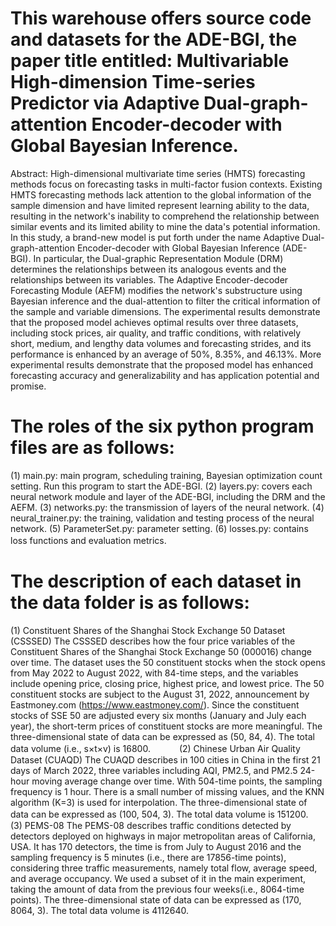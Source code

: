 # This warehouse offers source code and datasets for the ADE-BGI, the paper title entitled: Multivariable High-dimension Time-series Predictor via Adaptive Dual-graph-attention Encoder-decoder with Global Bayesian Inference.
Abstract: High-dimensional multivariate time series (HMTS) forecasting methods focus on forecasting tasks in multi-factor fusion contexts. Existing HMTS forecasting methods lack attention to the global information of the sample dimension and have limited represent learning ability to the data, resulting in the network's inability to comprehend the relationship between similar events and its limited ability to mine the data's potential information. In this study, a brand-new model is put forth under the name Adaptive Dual-graph-attention Encoder-decoder with Global Bayesian Inference (ADE-BGI). In particular, the Dual-graphic Representation Module (DRM) determines the relationships between its analogous events and the relationships between its variables. The Adaptive Encoder-decoder Forecasting Module (AEFM) modifies the network's substructure using Bayesian inference and the dual-attention to filter the critical information of the sample and variable dimensions. The experimental results demonstrate that the proposed model achieves optimal results over three datasets, including stock prices, air quality, and traffic conditions, with relatively short, medium, and lengthy data volumes and forecasting strides, and its performance is enhanced by an average of 50%, 8.35%, and 46.13%. More experimental results demonstrate that the proposed model has enhanced forecasting accuracy and generalizability and has application potential and promise.
# The roles of the six python program files are as follows:
 (1) main.py: main program, scheduling training, Bayesian optimization count setting. Run this program to start the ADE-BGI.
 (2) layers.py: covers each neural network module and layer of the ADE-BGI, including the DRM and the AEFM.
 (3) networks.py: the transmission of layers of the neural network.
 (4) neural_trainer.py: the training, validation and testing process of the neural network.
 (5) ParameterSet.py: parameter setting.
 (6) losses.py: contains loss functions and evaluation metrics. 　
# The description of each dataset in the data folder is as follows:
 (1) Constituent Shares of the Shanghai Stock Exchange 50 Dataset (CSSSED)
The CSSSED describes how the four price variables of the Constituent Shares of the Shanghai Stock Exchange 50 (000016) change over time. The dataset uses the 50 constituent stocks when the stock opens from May 2022 to August 2022, with 84-time steps, and the variables include opening price, closing price, highest price, and lowest price. The 50 constituent stocks are subject to the August 31, 2022, announcement by Eastmoney.com (https://www.eastmoney.com/). Since the constituent stocks of SSE 50 are adjusted every six months (January and July each year), the short-term prices of constituent stocks are more meaningful. The three-dimensional state of data can be expressed as (50, 84, 4). The total data volume (i.e., s×t×v) is 16800.　　　
(2) Chinese Urban Air Quality Dataset (CUAQD)
The CUAQD describes in 100 cities in China in the first 21 days of March 2022, three variables including AQI, PM2.5, and PM2.5 24-hour moving average change over time. With 504-time points, the sampling frequency is 1 hour. There is a small number of missing values, and the KNN algorithm (K=3) is used for interpolation. The three-dimensional state of data can be expressed as (100, 504, 3). The total data volume is 151200.　　　　
(3) PEMS-08
The PEMS-08 describes traffic conditions detected by detectors deployed on highways in major metropolitan areas of California, USA. It has 170 detectors, the time is from July to August 2016 and the sampling frequency is 5 minutes (i.e., there are 17856-time points), considering three traffic measurements, namely total flow, average speed, and average occupancy. We used a subset of it in the main experiment, taking the amount of data from the previous four weeks(i.e., 8064-time points). The three-dimensional state of data can be expressed as (170, 8064, 3). The total data volume is 4112640.
